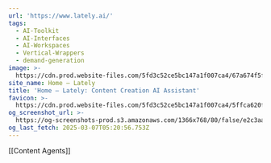 ```yaml
---
url: 'https://www.lately.ai/'
tags:
  - AI-Toolkit
  - AI-Interfaces
  - AI-Workspaces
  - Vertical-Wrappers
  - demand-generation
image: >-
  https://cdn.prod.website-files.com/5fd3c52ce5bc147a1f007ca4/67a674f5f0fae14770640d94_lately_meta_og_kately.png
site_name: Home – Lately
title: 'Home – Lately: Content Creation AI Assistant'
favicon: >-
  https://cdn.prod.website-files.com/5fd3c52ce5bc147a1f007ca4/5ffca620f69d7d0aa2818e70_Lately_Favicon_32px.png
og_screenshot_url: >-
  https://og-screenshots-prod.s3.amazonaws.com/1366x768/80/false/e2c3aa87f70260416f1a9860b840a0e86bf9e7f8f95aa74c8753177687f3f786.jpeg
og_last_fetch: 2025-03-07T05:20:56.753Z
---
```

[[Content Agents]]
